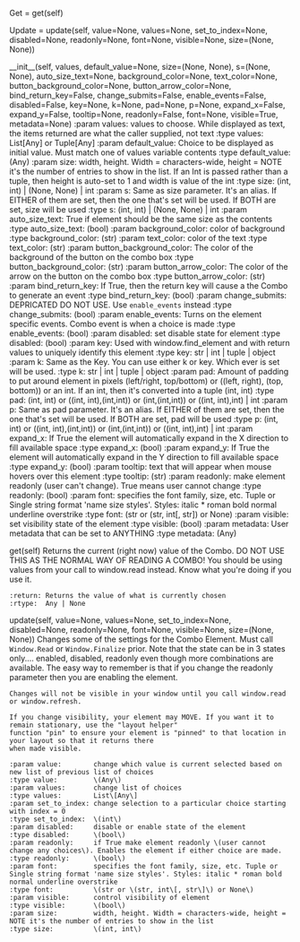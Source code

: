 Get = get\(self\)

Update = update\(self, value=None, values=None, set_to_index=None, disabled=None, readonly=None, font=None, visible=None, size=\(None, None\)\)

\_\_init\_\_\(self, values, default_value=None, size=\(None, None\), s=\(None, None\), auto_size_text=None, background_color=None, text_color=None, button_background_color=None, button_arrow_color=None, bind_return_key=False, change_submits=False, enable_events=False, disabled=False, key=None, k=None, pad=None, p=None, expand_x=False, expand_y=False, tooltip=None, readonly=False, font=None, visible=True, metadata=None\)
    :param values:                  values to choose. While displayed as text, the items returned are what the caller supplied, not text
    :type values:                   List\[Any\] or Tuple\[Any\]
    :param default_value:           Choice to be displayed as initial value. Must match one of values variable contents
    :type default_value:            \(Any\)
    :param size:                    width, height. Width = characters-wide, height = NOTE it's the number of entries to show in the list. If an Int is passed rather than a tuple, then height is auto-set to 1 and width is value of the int
    :type size:                     \(int, int\)  | \(None, None\) | int
    :param s:                       Same as size parameter.  It's an alias. If EITHER of them are set, then the one that's set will be used. If BOTH are set, size will be used
    :type s:                        \(int, int\)  | \(None, None\) | int
    :param auto_size_text:          True if element should be the same size as the contents
    :type auto_size_text:           \(bool\)
    :param background_color:        color of background
    :type background_color:         \(str\)
    :param text_color:              color of the text
    :type text_color:               \(str\)
    :param button_background_color: The color of the background of the button on the combo box
    :type button_background_color:  \(str\)
    :param button_arrow_color:      The color of the arrow on the button on the combo box
    :type button_arrow_color:       \(str\)
    :param bind_return_key:         If True, then the return key will cause a the Combo to generate an event
    :type bind_return_key:          \(bool\)
    :param change_submits:          DEPRICATED DO NOT USE. Use `enable_events` instead
    :type change_submits:           \(bool\)
    :param enable_events:           Turns on the element specific events. Combo event is when a choice is made
    :type enable_events:            \(bool\)
    :param disabled:                set disable state for element
    :type disabled:                 \(bool\)
    :param key:                     Used with window.find_element and with return values to uniquely identify this element
    :type key:                      str | int | tuple | object
    :param k:                       Same as the Key. You can use either k or key. Which ever is set will be used.
    :type k:                        str | int | tuple | object
    :param pad:                     Amount of padding to put around element in pixels \(left/right, top/bottom\) or \(\(left, right\), \(top, bottom\)\) or an int. If an int, then it's converted into a tuple \(int, int\)
    :type pad:                      \(int, int\) or \(\(int, int\),\(int,int\)\) or \(int,\(int,int\)\) or  \(\(int, int\),int\) | int
    :param p:                       Same as pad parameter.  It's an alias. If EITHER of them are set, then the one that's set will be used. If BOTH are set, pad will be used
    :type p:                        \(int, int\) or \(\(int, int\),\(int,int\)\) or \(int,\(int,int\)\) or  \(\(int, int\),int\) | int
    :param expand_x:                If True the element will automatically expand in the X direction to fill available space
    :type expand_x:                 \(bool\)
    :param expand_y:                If True the element will automatically expand in the Y direction to fill available space
    :type expand_y:                 \(bool\)
    :param tooltip:                 text that will appear when mouse hovers over this element
    :type tooltip:                  \(str\)
    :param readonly:                make element readonly \(user can't change\). True means user cannot change
    :type readonly:                 \(bool\)
    :param font:                    specifies the font family, size, etc. Tuple or Single string format 'name size styles'. Styles: italic * roman bold normal underline overstrike
    :type font:                     \(str or \(str, int\[, str\]\) or None\)
    :param visible:                 set visibility state of the element
    :type visible:                  \(bool\)
    :param metadata:                User metadata that can be set to ANYTHING
    :type metadata:                 \(Any\)

get\(self\)
    Returns the current \(right now\) value of the Combo.  DO NOT USE THIS AS THE NORMAL WAY OF READING A COMBO!
    You should be using values from your call to window.read instead.  Know what you're doing if you use it.

    :return: Returns the value of what is currently chosen
    :rtype:  Any | None

update\(self, value=None, values=None, set_to_index=None, disabled=None, readonly=None, font=None, visible=None, size=\(None, None\)\)
    Changes some of the settings for the Combo Element. Must call `Window.Read` or `Window.Finalize` prior.
    Note that the state can be in 3 states only.... enabled, disabled, readonly even
    though more combinations are available. The easy way to remember is that if you
    change the readonly parameter then you are enabling the element.

    Changes will not be visible in your window until you call window.read or window.refresh.

    If you change visibility, your element may MOVE. If you want it to remain stationary, use the "layout helper"
    function "pin" to ensure your element is "pinned" to that location in your layout so that it returns there
    when made visible.

    :param value:        change which value is current selected based on new list of previous list of choices
    :type value:         \(Any\)
    :param values:       change list of choices
    :type values:        List\[Any\]
    :param set_to_index: change selection to a particular choice starting with index = 0
    :type set_to_index:  \(int\)
    :param disabled:     disable or enable state of the element
    :type disabled:      \(bool\)
    :param readonly:     if True make element readonly \(user cannot change any choices\). Enables the element if either choice are made.
    :type readonly:      \(bool\)
    :param font:         specifies the font family, size, etc. Tuple or Single string format 'name size styles'. Styles: italic * roman bold normal underline overstrike
    :type font:          \(str or \(str, int\[, str\]\) or None\)
    :param visible:      control visibility of element
    :type visible:       \(bool\)
    :param size:         width, height. Width = characters-wide, height = NOTE it's the number of entries to show in the list
    :type size:          \(int, int\)

